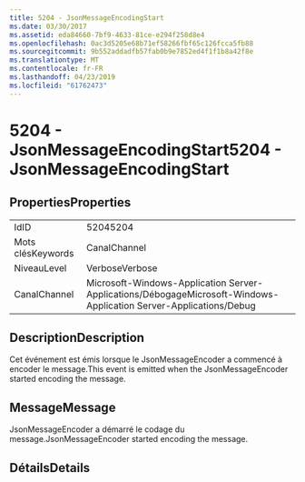 ```yaml
---
title: 5204 - JsonMessageEncodingStart
ms.date: 03/30/2017
ms.assetid: eda84660-7bf9-4633-81ce-e294f258d8e4
ms.openlocfilehash: 0ac3d5205e68b71ef58266fbf65c126fcca5fb88
ms.sourcegitcommit: 9b552addadfb57fab0b9e7852ed4f1f1b8a42f8e
ms.translationtype: MT
ms.contentlocale: fr-FR
ms.lasthandoff: 04/23/2019
ms.locfileid: "61762473"
---
```

# <a name="5204---jsonmessageencodingstart"></a><span data-ttu-id="10e98-102">5204 - JsonMessageEncodingStart</span><span class="sxs-lookup"><span data-stu-id="10e98-102">5204 - JsonMessageEncodingStart</span></span>
## <a name="properties"></a><span data-ttu-id="10e98-103">Properties</span><span class="sxs-lookup"><span data-stu-id="10e98-103">Properties</span></span>  
  
|||  
|-|-|  
|<span data-ttu-id="10e98-104">Id</span><span class="sxs-lookup"><span data-stu-id="10e98-104">ID</span></span>|<span data-ttu-id="10e98-105">5204</span><span class="sxs-lookup"><span data-stu-id="10e98-105">5204</span></span>|  
|<span data-ttu-id="10e98-106">Mots clés</span><span class="sxs-lookup"><span data-stu-id="10e98-106">Keywords</span></span>|<span data-ttu-id="10e98-107">Canal</span><span class="sxs-lookup"><span data-stu-id="10e98-107">Channel</span></span>|  
|<span data-ttu-id="10e98-108">Niveau</span><span class="sxs-lookup"><span data-stu-id="10e98-108">Level</span></span>|<span data-ttu-id="10e98-109">Verbose</span><span class="sxs-lookup"><span data-stu-id="10e98-109">Verbose</span></span>|  
|<span data-ttu-id="10e98-110">Canal</span><span class="sxs-lookup"><span data-stu-id="10e98-110">Channel</span></span>|<span data-ttu-id="10e98-111">Microsoft-Windows-Application Server-Applications/Débogage</span><span class="sxs-lookup"><span data-stu-id="10e98-111">Microsoft-Windows-Application Server-Applications/Debug</span></span>|  
  
## <a name="description"></a><span data-ttu-id="10e98-112">Description</span><span class="sxs-lookup"><span data-stu-id="10e98-112">Description</span></span>  
 <span data-ttu-id="10e98-113">Cet événement est émis lorsque le JsonMessageEncoder a commencé à encoder le message.</span><span class="sxs-lookup"><span data-stu-id="10e98-113">This event is emitted when the JsonMessageEncoder started encoding the message.</span></span>  
  
## <a name="message"></a><span data-ttu-id="10e98-114">Message</span><span class="sxs-lookup"><span data-stu-id="10e98-114">Message</span></span>  
 <span data-ttu-id="10e98-115">JsonMessageEncoder a démarré le codage du message.</span><span class="sxs-lookup"><span data-stu-id="10e98-115">JsonMessageEncoder started encoding the message.</span></span>  
  
## <a name="details"></a><span data-ttu-id="10e98-116">Détails</span><span class="sxs-lookup"><span data-stu-id="10e98-116">Details</span></span>
